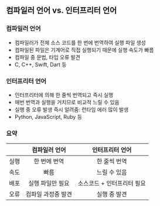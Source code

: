 ## 컴파일러 언어 vs. 인터프리터 언어
### 컴파일러 언어
- 컴파일러가 전체 소스 코드를 한 번에 번역하여 실행 파일 생성
- 컴파일된 파일은 기계어로 직접 실행되기 때문에 실행 속도가 빠름
- 컴파일 중 문법, 타입 오류 발견
- C, C++, Swift, Dart 등

### 인터프리터 언어
- 인터프리터에 의해 한 줄씩 번역되고 즉시 실행
- 매번 번역과 실행을 거치므로 비교적 느릴 수 있음
- 실행 중 오류 발생 즉시 알려줌: 런타임 에러 많이 발생
- Python, JavaScript, Ruby 등

### 요약

| |컴파일러 언어|인터프리터 언어|
|:---:|:---:|:---:|
|실행|한 번에 번역|한 줄씩 번역|
|속도|빠름|느릴 수 있음|
|배포|실행 파일만 필요|소스코드 + 인터프리터 필요|
|오류|컴파일 과정중 발견|실행 중 발견|